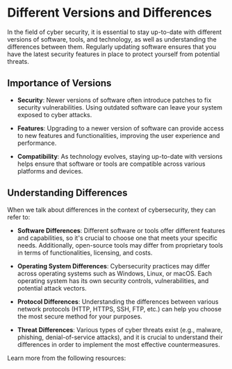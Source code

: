 # Different Versions and Differences

In the field of cyber security, it is essential to stay up-to-date with different versions of software, tools, and technology, as well as understanding the differences between them. Regularly updating software ensures that you have the latest security features in place to protect yourself from potential threats.

Importance of Versions
----------------------

*   **Security**: Newer versions of software often introduce patches to fix security vulnerabilities. Using outdated software can leave your system exposed to cyber attacks.
    
*   **Features**: Upgrading to a newer version of software can provide access to new features and functionalities, improving the user experience and performance.
    
*   **Compatibility**: As technology evolves, staying up-to-date with versions helps ensure that software or tools are compatible across various platforms and devices.
    

Understanding Differences
-------------------------

When we talk about differences in the context of cybersecurity, they can refer to:

*   **Software Differences**: Different software or tools offer different features and capabilities, so it's crucial to choose one that meets your specific needs. Additionally, open-source tools may differ from proprietary tools in terms of functionalities, licensing, and costs.
    
*   **Operating System Differences**: Cybersecurity practices may differ across operating systems such as Windows, Linux, or macOS. Each operating system has its own security controls, vulnerabilities, and potential attack vectors.
    
*   **Protocol Differences**: Understanding the differences between various network protocols (HTTP, HTTPS, SSH, FTP, etc.) can help you choose the most secure method for your purposes.
    
*   **Threat Differences**: Various types of cyber threats exist (e.g., malware, phishing, denial-of-service attacks), and it is crucial to understand their differences in order to implement the most effective countermeasures.
    

Learn more from the following resources: